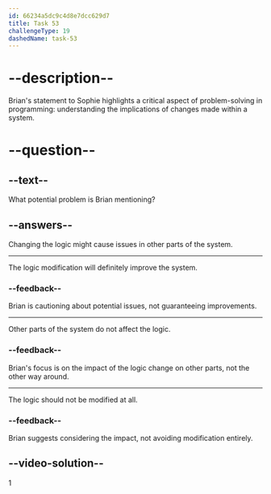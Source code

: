 ```yaml
---
id: 66234a5dc9c4d8e7dcc629d7
title: Task 53
challengeType: 19
dashedName: task-53
---
```


<!--
AUDIO REFERENCE:
Brian: No problem, Sophie. Let's check it together. If you modify the logic, consider the impact it might have on other parts of the system.
-->

# --description--

Brian's statement to Sophie highlights a critical aspect of problem-solving in programming: understanding the implications of changes made within a system.

# --question--

## --text--

What potential problem is Brian mentioning?

## --answers--

Changing the logic might cause issues in other parts of the system.

---

The logic modification will definitely improve the system.

### --feedback--

Brian is cautioning about potential issues, not guaranteeing improvements.

---

Other parts of the system do not affect the logic.

### --feedback--

Brian's focus is on the impact of the logic change on other parts, not the other way around.

---

The logic should not be modified at all.

### --feedback--

Brian suggests considering the impact, not avoiding modification entirely.

## --video-solution--

1
